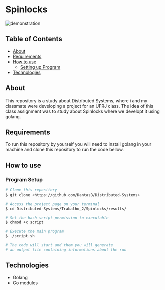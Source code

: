 # Spinlocks

![demonstration](https://cdn.discordapp.com/attachments/469281751592599562/879082386913128468/teste-2-2021-08-22_16.16.56.gif)

## Table of Contents

<!--ts-->
   * [About](#about)
   * [Requirements](#requirements)
   * [How to use](#how-to-use)
      * [Setting up Program](#program-setup)
   * [Technologies](#technologies)
<!--te-->

## About

This repository is a study about Distributed Systems, where i and my classmate were developing a project for an UFRJ class. The idea of this class assignment was to study about Spinlocks where we developt it using golang.

## Requirements

To run this repository by yourself you will need to install golang in your machine and clone this repository to run the code bellow.

## How to use

### Program Setup

```bash
# Clone this repository
$ git clone <https://github.com/DantasB/Distributed-Systems>

# Access the project page on your terminal
$ cd Distributed-Systems/Trabalho_2/Spinlocks/results/

# Set the bash script permission to executable
$ chmod +x script

# Execute the main program
$ ./script.sh

# The code will start and them you will generate 
# an output file containing informations about the run
```

## Technologies

* Golang
* Go modules
